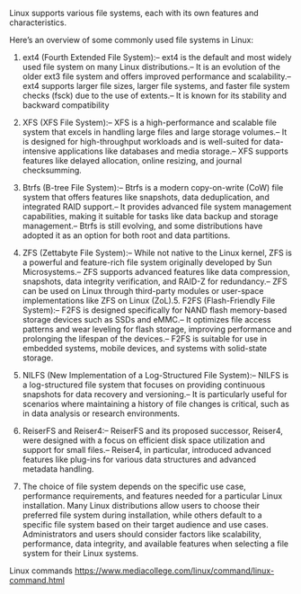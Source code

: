 Linux supports various file systems, each with its own features and characteristics. 

Here’s an overview of some commonly used file systems in Linux:

1. ext4 (Fourth Extended File System):– ext4 is the default and most widely used file system on many Linux distributions.– It is an evolution of the older ext3 file system and offers improved performance and scalability.– ext4 supports larger file sizes, larger file systems, and faster file system checks (fsck) due to the use of extents.– It is known for its stability and backward compatibility

2. XFS (XFS File System):– XFS is a high-performance and scalable file system that excels in handling large files and large storage volumes.– It is designed for high-throughput workloads and is well-suited for data-intensive applications like databases and media storage.– XFS supports features like delayed allocation, online resizing, and journal checksumming.


3. Btrfs (B-tree File System):– Btrfs is a modern copy-on-write (CoW) file system that offers features like snapshots, data deduplication, and integrated RAID support.– It provides advanced file system management capabilities, making it suitable for tasks like data backup and storage management.– Btrfs is still evolving, and some distributions have adopted it as an option for both root and data partitions.

4. ZFS (Zettabyte File System):– While not native to the Linux kernel, ZFS is a powerful and feature-rich file system originally developed by Sun Microsystems.– ZFS supports advanced features like data compression, snapshots, data integrity verification, and RAID-Z for redundancy.– ZFS can be used on Linux through third-party modules or user-space implementations like ZFS on Linux (ZoL).5. F2FS (Flash-Friendly File System):– F2FS is designed specifically for NAND flash memory-based storage devices such as SSDs and eMMC.– It optimizes file access patterns and wear leveling for flash storage, improving performance and prolonging the lifespan of the devices.– F2FS is suitable for use in embedded systems, mobile devices, and systems with solid-state storage.

5. NILFS (New Implementation of a Log-Structured File System):– NILFS is a log-structured file system that focuses on providing continuous snapshots for data recovery and versioning.– It is particularly useful for scenarios where maintaining a history of file changes is critical, such as in data analysis or research environments.

6. ReiserFS and Reiser4:– ReiserFS and its proposed successor, Reiser4, were designed with a focus on efficient disk space utilization and support for small files.– Reiser4, in particular, introduced advanced features like plug-ins for various data structures and advanced metadata handling.

7. The choice of file system depends on the specific use case, performance requirements, and features needed for a particular Linux installation. Many Linux distributions allow users to choose their preferred file system during installation, while others default to a specific file system based on their target audience and use cases. Administrators and users should consider factors like scalability, performance, data integrity, and available features when selecting a file system for their Linux systems.



Linux commands
https://www.mediacollege.com/linux/command/linux-command.html